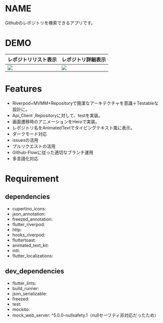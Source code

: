 # NAME
Githubのレポジトリを検索できるアプリです。

# DEMO
|レポジトリリスト表示|レポジトリ詳細表示|
|---|---|
|![](https://user-images.githubusercontent.com/48917379/170450712-a1c9e2c2-7611-4f9f-ab51-69113e1316ce.jpg)|![](https://user-images.githubusercontent.com/48917379/170450592-044ccea4-6dda-4a34-a5bf-6453dc0f2a34.jpg)|
##

# Features
* Riverpod+MVMM+Repositoryで簡潔なアーキテクチャを意識＋Testableな設計に。
* Api_Client ,Repositoryに対して、testを実装。
* 画面遷移時のアニメーションをHeroで実装。
* レポジトリ名をAnimatedTextでタイピングテキスト風に表示。
* ダークモード対応
* issuesの活用
* プルリクエストの活用
* Github-Flowに従った適切なブランチ運用
* 多言語化対応

# Requirement

## dependencies
* cupertino_icons:
* json_annotation:
* freezed_annotation:
* flutter_riverpod:
* http:
* hooks_riverpod:
* fluttertoast:
* animated_text_kit:
* intl:
* flutter_localizations:

## dev_dependencies
* flutter_lints:
* build_runner:
* json_serializable:
* freezed:
* test:
* mockito:
* mock_web_server: ^5.0.0-nullsafety.1（nullセーフティ非対応だったため）
